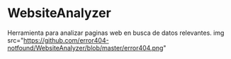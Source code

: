 # WebsiteAnalyzer
Herramienta para analizar paginas web en busca de datos relevantes.
img src="https://github.com/error404-notfound/WebsiteAnalyzer/blob/master/error404.png"
